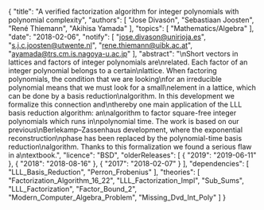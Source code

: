 {
    "title": "A verified factorization algorithm for integer polynomials with polynomial complexity",
    "authors": [
        "Jose Divasón",
        "Sebastiaan Joosten",
        "René Thiemann",
        "Akihisa Yamada"
    ],
    "topics": [
        "Mathematics/Algebra"
    ],
    "date": "2018-02-06",
    "notify": [
        "jose.divason@unirioja.es",
        "s.j.c.joosten@utwente.nl",
        "rene.thiemann@uibk.ac.at",
        "ayamada@trs.cm.is.nagoya-u.ac.jp"
    ],
    "abstract": "\nShort vectors in lattices and factors of integer polynomials are\nrelated. Each factor of an integer polynomial belongs to a certain\nlattice. When factoring polynomials, the condition that we are looking\nfor an irreducible polynomial means that we must look for a small\nelement in a lattice, which can be done by a basis reduction\nalgorithm. In this development we formalize this connection and\nthereby one main application of the LLL basis reduction algorithm: an\nalgorithm to factor square-free integer polynomials which runs in\npolynomial time. The work is based on our previous\nBerlekamp–Zassenhaus development, where the exponential reconstruction\nphase has been replaced by the polynomial-time basis reduction\nalgorithm. Thanks to this formalization we found a serious flaw in a\ntextbook.",
    "licence": "BSD",
    "olderReleases": [
        {
            "2019": "2019-06-11"
        },
        {
            "2018": "2018-08-16"
        },
        {
            "2017": "2018-02-07"
        }
    ],
    "dependencies": [
        "LLL_Basis_Reduction",
        "Perron_Frobenius"
    ],
    "theories": [
        "Factorization_Algorithm_16_22",
        "LLL_Factorization_Impl",
        "Sub_Sums",
        "LLL_Factorization",
        "Factor_Bound_2",
        "Modern_Computer_Algebra_Problem",
        "Missing_Dvd_Int_Poly"
    ]
}